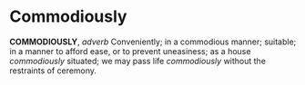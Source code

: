 # Commodiously

**COMMODIOUSLY**, _adverb_ Conveniently; in a commodious manner; suitable; in a manner to afford ease, or to prevent uneasiness; as a house _commodiously_ situated; we may pass life _commodiously_ without the restraints of ceremony.